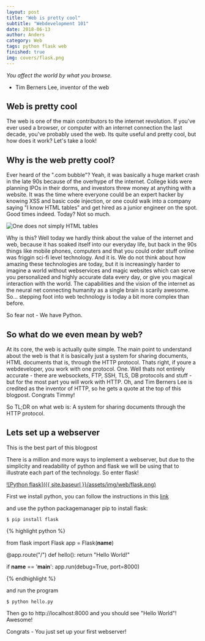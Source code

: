 ```yaml
---
layout: post
title: "Web is pretty cool"
subtitle: "Webdevelopment 101"
date: 2018-06-13
author: Anders
category: Web
tags: python flask web
finished: true
img: covers/flask.png
---
```


*You affect the world by what you browse.*

- Tim Berners Lee, inventor of the web

## Web is pretty cool

The web is one of the main contributors to the internet revolution. If you've ever used a browser, or computer with an internet connection the last decade, you've probably used the web. Its quite useful and pretty cool, but how does it work? Let's take a look!

## Why is the web pretty cool?

Ever heard of the ".com bubble"? Yeah, it was basically a huge market crash in the late 90s because of the overhype of the internet. College kids were planning IPOs in their dorms, and investors threw money at anything with a website. It was the time where everyone could be an expert hacker by knowing XSS and basic code injection, or one could walk into a company saying "I know HTML tables" and get hired as a junior engineer on the spot. Good times indeed. Today? Not so much.

![One does not simply HTML tables]({{site.baseurl}}/assets/img/web/html_tables_meme.png)

Why is this? Well today we hardly think about the value of the internet and web, because it has soaked itself into our everyday life, but back in the 90s things like mobile phones, computers and that you could order stuff online was friggin sci-fi level technology. And it is. We do not think about how amazing these technologies are today, but it is increasingly harder to imagine a world without webservices and magic websites which can serve you personalized and highly accurate data every day, or give you magical interaction with the world. The capabilities and the vision of the internet as the neural net connecting humanity as a single brain is scarily awesome. So... stepping foot into web technology is today a bit more complex than before.

So fear not - We have Python.

## So what do we even mean by web?

At its core, the web is actually quite simple. The main point to understand about the web is that it is basically just a system for sharing documents, HTML documents that is, through the HTTP protocol. Thats right, if youre a webdeveloper, you work with one protocol.  One. Well thats not entirely accurate - there are websockets, FTP, SSH, TLS, DB protocols and stuff - but for the most part you will work with HTTP. Oh, and Tim Berners Lee is credited as the inventor of HTTP, so he gets a quote at the top of this blogpost. Congrats Timmy!

So TL;DR on what web is: A system for sharing documents through the HTTP protocol.

## Lets set up a webserver

This is the best part of this blogpost

There is a million and more ways to implement a webserver, but due to the simplicity and readability of python and flask we will be using that to illustrate each part of the technology. So enter flask!

[![Python flask]({{ site.baseurl }}/assets/img/web/flask.png)](http://flask.pocoo.org/)

First we install python, you can follow the instructions in this [link](https://wiki.python.org/moin/BeginnersGuide/Download)

and use the python packagemanager pip to install flask:

`$ pip install flask`

{% highlight python %}

  from flask import Flask
  app = Flask(__name__)

  @app.route("/")
  def hello():
      return "Hello World!"

  if __name__ == '__main__':
      app.run(debug=True, port=8000)

{% endhighlight %}

and run the program

`$ python hello.py`

Then go to http://localhost:8000 and you should see "Hello World"! Awesome!

Congrats - You just set up your first webserver!

